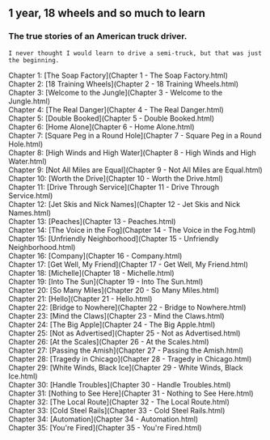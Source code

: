 ## 1 year, 18 wheels and so much to learn
### The true stories of an American truck driver.
```
I never thought I would learn to drive a semi-truck, but that was just the beginning.
```

Chapter 1: [The Soap Factory](Chapter 1 - The Soap Factory.html)  
Chapter 2: [18 Training Wheels](Chapter 2 - 18 Training Wheels.html)  
Chapter 3: [Welcome to the Jungle](Chapter 3 - Welcome to the Jungle.html)  
Chapter 4: [The Real Danger](Chapter 4 - The Real Danger.html)  
Chapter 5: [Double Booked](Chapter 5 - Double Booked.html)  
Chapter 6: [Home Alone](Chapter 6 - Home Alone.html)  
Chapter 7: [Square Peg in a Round Hole](Chapter 7 - Square Peg in a Round Hole.html)  
Chapter 8: [High Winds and High Water](Chapter 8 - High Winds and High Water.html)  
Chapter 9: [Not All Miles are Equal](Chapter 9 - Not All Miles are Equal.html)  
Chapter 10: [Worth the Drive](Chapter 10 - Worth the Drive.html)  
Chapter 11: [Drive Through Service](Chapter 11 - Drive Through Service.html)  
Chapter 12: [Jet Skis and Nick Names](Chapter 12 - Jet Skis and Nick Names.html)  
Chapter 13: [Peaches](Chapter 13 - Peaches.html)  
Chapter 14: [The Voice in the Fog](Chapter 14 - The Voice in the Fog.html)  
Chapter 15: [Unfriendly Neighborhood](Chapter 15 - Unfriendly Neighborhood.html)  
Chapter 16: [Company](Chapter 16 - Company.html)  
Chapter 17: [Get Well, My Friend](Chapter 17 - Get Well, My Friend.html)  
Chapter 18: [Michelle](Chapter 18 - Michelle.html)  
Chapter 19: [Into The Sun](Chapter 19 - Into The Sun.html)  
Chapter 20: [So Many Miles](Chapter 20 - So Many Miles.html)  
Chapter 21: [Hello](Chapter 21 - Hello.html)  
Chapter 22: [Bridge to Nowhere](Chapter 22 - Bridge to Nowhere.html)  
Chapter 23: [Mind the Claws](Chapter 23 - Mind the Claws.html)  
Chapter 24: [The Big Apple](Chapter 24 - The Big Apple.html)  
Chapter 25: [Not as Advertised](Chapter 25 - Not as Advertised.html)  
Chapter 26: [At the Scales](Chapter 26 - At the Scales.html)  
Chapter 27: [Passing the Amish](Chapter 27 - Passing the Amish.html)  
Chapter 28: [Tragedy in Chicago](Chapter 28 - Tragedy in Chicago.html) 
Chapter 29: [White Winds, Black Ice](Chapter 29 - White Winds, Black Ice.html)  
Chapter 30: [Handle Troubles](Chapter 30 - Handle Troubles.html)  
Chapter 31: [Nothing to See Here](Chapter 31 - Nothing to See Here.html)  
Chapter 32: [The Local Route](Chapter 32 - The Local Route.html)  
Chapter 33: [Cold Steel Rails](Chapter 33 - Cold Steel Rails.html)  
Chapter 34: [Automation](Chapter 34 - Automation.html)  
Chapter 35: [You're Fired](Chapter 35 - You're Fired.html)  